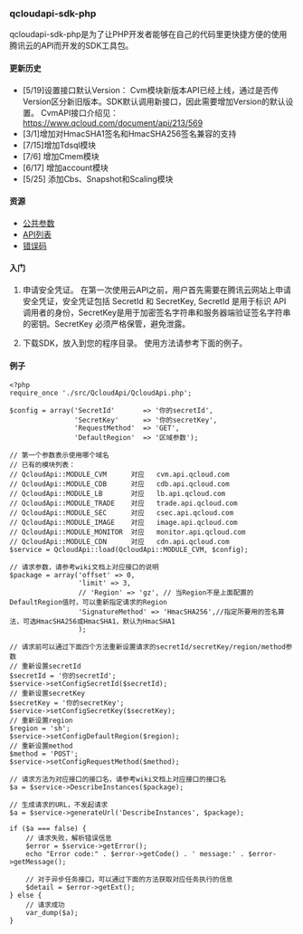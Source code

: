### qcloudapi-sdk-php

qcloudapi-sdk-php是为了让PHP开发者能够在自己的代码里更快捷方便的使用腾讯云的API而开发的SDK工具包。

#### 更新历史

* [5/19]设置接口默认Version： Cvm模块新版本API已经上线，通过是否传Version区分新旧版本。SDK默认调用新接口，因此需要增加Version的默认设置。 CvmAPI接口介绍见：https://www.qcloud.com/document/api/213/569
* [3/1]增加对HmacSHA1签名和HmacSHA256签名兼容的支持
* [7/15]增加Tdsql模块
* [7/6] 增加Cmem模块
* [6/17] 增加account模块
* [5/25] 添加Cbs、Snapshot和Scaling模块

#### 资源

* [公共参数](http://wiki.qcloud.com/wiki/%E5%85%AC%E5%85%B1%E5%8F%82%E6%95%B0)
* [API列表](http://wiki.qcloud.com/wiki/API)
* [错误码](http://wiki.qcloud.com/wiki/%E9%94%99%E8%AF%AF%E7%A0%81)

#### 入门

1. 申请安全凭证。
在第一次使用云API之前，用户首先需要在腾讯云网站上申请安全凭证，安全凭证包括 SecretId 和 SecretKey, SecretId 是用于标识 API 调用者的身份，SecretKey是用于加密签名字符串和服务器端验证签名字符串的密钥。SecretKey 必须严格保管，避免泄露。

2. 下载SDK，放入到您的程序目录。
使用方法请参考下面的例子。

#### 例子

    <?php
    require_once './src/QcloudApi/QcloudApi.php';

    $config = array('SecretId'       => '你的secretId',
                    'SecretKey'      => '你的secretKey',
                    'RequestMethod'  => 'GET',
                    'DefaultRegion'  => '区域参数');

    // 第一个参数表示使用哪个域名
    // 已有的模块列表：
    // QcloudApi::MODULE_CVM      对应   cvm.api.qcloud.com
    // QcloudApi::MODULE_CDB      对应   cdb.api.qcloud.com
    // QcloudApi::MODULE_LB       对应   lb.api.qcloud.com
    // QcloudApi::MODULE_TRADE    对应   trade.api.qcloud.com
    // QcloudApi::MODULE_SEC      对应   csec.api.qcloud.com
    // QcloudApi::MODULE_IMAGE    对应   image.api.qcloud.com
    // QcloudApi::MODULE_MONITOR  对应   monitor.api.qcloud.com
    // QcloudApi::MODULE_CDN      对应   cdn.api.qcloud.com
    $service = QcloudApi::load(QcloudApi::MODULE_CVM, $config);

    // 请求参数，请参考wiki文档上对应接口的说明
    $package = array('offset' => 0,
                     'limit' => 3,
                     // 'Region' => 'gz', // 当Region不是上面配置的DefaultRegion值时，可以重新指定请求的Region
                     'SignatureMethod' => 'HmacSHA256',//指定所要用的签名算法，可选HmacSHA256或HmacSHA1，默认为HmacSHA1
                     );
                     
    // 请求前可以通过下面四个方法重新设置请求的secretId/secretKey/region/method参数
    // 重新设置secretId
    $secretId = '你的secretId';
    $service->setConfigSecretId($secretId);
    // 重新设置secretKey
    $secretKey = '你的secretKey';
    $service->setConfigSecretKey($secretKey);
    // 重新设置region
    $region = 'sh';
    $service->setConfigDefaultRegion($region);
    // 重新设置method
    $method = 'POST';
    $service->setConfigRequestMethod($method);

    // 请求方法为对应接口的接口名，请参考wiki文档上对应接口的接口名
    $a = $service->DescribeInstances($package);

    // 生成请求的URL，不发起请求
    $a = $service->generateUrl('DescribeInstances', $package);

    if ($a === false) {
        // 请求失败，解析错误信息
        $error = $service->getError();
        echo "Error code:" . $error->getCode() . ' message:' . $error->getMessage();

        // 对于异步任务接口，可以通过下面的方法获取对应任务执行的信息
        $detail = $error->getExt();
    } else {
        // 请求成功
        var_dump($a);
    }
